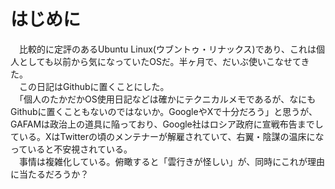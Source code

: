 # はじめに

　比較的に定評のあるUbuntu Linux(ウブントゥ・リナックス)であり、これは個人としても以前から気になっていたOSだ。半ヶ月で、だいぶ使いこなせてきた。  
　この日記はGithubに置くことにした。  
　「個人のたかだかOS使用日記などは確かにテクニカルメモであるが、なにもGithubに置くこともないのではないか。GoogleやXで十分だろう」と思うが、GAFAMは政治上の道具に陥っており、Google社はロシア政府に宣戦布告までしている。XはTwitterの頃のメンテナーが解雇されていて、右翼・陰謀の温床になっていると不安視されている。  
　事情は複雑化している。俯瞰すると「雲行きが怪しい」が、同時にこれが理由に当たるだろうか？  
 
